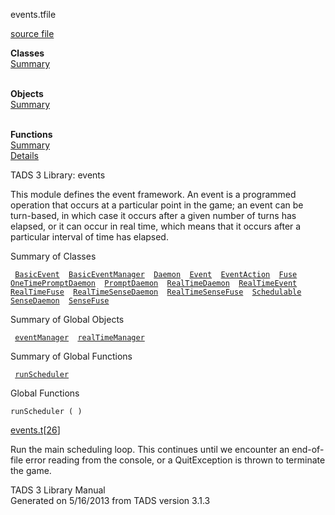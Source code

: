 ---
---
<span class="title">events.t</span><span class="type">file</span>

[source file](../source/events.t.html)

**Classes**  
[Summary](#_ClassSummary_)  
 

**Objects**  
[Summary](#_ObjectSummary_)  
 

**Functions**  
[Summary](#_FunctionSummary_)  
[Details](#_Functions_)

<div class="fdesc">

TADS 3 Library: events

This module defines the event framework. An event is a programmed
operation that occurs at a particular point in the game; an event can be
turn-based, in which case it occurs after a given number of turns has
elapsed, or it can occur in real time, which means that it occurs after
a particular interval of time has elapsed.

</div>

<span id="_ClassSummary_"></span>

<div class="mjhd">

<span class="hdln">Summary of Classes</span>  

</div>

` `[`BasicEvent`](../object/BasicEvent.html)`  `[`BasicEventManager`](../object/BasicEventManager.html)`  `[`Daemon`](../object/Daemon.html)`  `[`Event`](../object/Event.html)`  `[`EventAction`](../object/EventAction.html)`  `[`Fuse`](../object/Fuse.html)`  `[`OneTimePromptDaemon`](../object/OneTimePromptDaemon.html)`  `[`PromptDaemon`](../object/PromptDaemon.html)`  `[`RealTimeDaemon`](../object/RealTimeDaemon.html)`  `[`RealTimeEvent`](../object/RealTimeEvent.html)`  `[`RealTimeFuse`](../object/RealTimeFuse.html)`  `[`RealTimeSenseDaemon`](../object/RealTimeSenseDaemon.html)`  `[`RealTimeSenseFuse`](../object/RealTimeSenseFuse.html)`  `[`Schedulable`](../object/Schedulable.html)`  `[`SenseDaemon`](../object/SenseDaemon.html)`  `[`SenseFuse`](../object/SenseFuse.html)`  `
<span id="_ObjectSummary_"></span>

<div class="mjhd">

<span class="hdln">Summary of Global Objects</span>  

</div>

` `[`eventManager`](../object/eventManager.html)`  `[`realTimeManager`](../object/realTimeManager.html)`  `
<span id="FunctionSummary_"></span>

<div class="mjhd">

<span class="hdln">Summary of Global Functions</span>  

</div>

` `[`runScheduler`](#runScheduler)`  `

<span id="_Functions_"></span>

<div class="mjhd">

<span class="hdln">Global Functions</span>  

</div>

<span id="runScheduler"></span>

`runScheduler ( )`

[events.t](../file/events.t.html)\[[26](../source/events.t.html#26)\]

<div class="desc">

Run the main scheduling loop. This continues until we encounter an
end-of-file error reading from the console, or a QuitException is thrown
to terminate the game.

</div>

<div class="ftr">

TADS 3 Library Manual  
Generated on 5/16/2013 from TADS version 3.1.3

</div>
